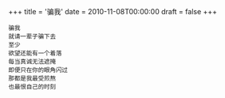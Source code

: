 +++
title = '骗我'
date = 2010-11-08T00:00:00
draft = false
+++



```text
骗我
就请一辈子骗下去
至少
欲望还能有一个着落
每当真诚无法遮掩
即便只在你的眼角闪过
那都是我最受煎熬
也最恨自己的时刻
```
